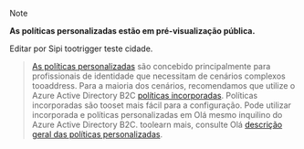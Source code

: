 > [!NOTE]
> **As políticas personalizadas estão em pré-visualização pública.**

Editar por Sipi tootrigger teste cidade.

> [As políticas personalizadas](..\articles\active-directory-b2c\active-directory-b2c-overview-custom.md#custom-policies) são concebido principalmente para profissionais de identidade que necessitam de cenários complexos tooaddress. Para a maioria dos cenários, recomendamos que utilize o Azure Active Directory B2C [políticas incorporadas](..\articles\active-directory-b2c\active-directory-b2c-overview-custom.md). Políticas incorporadas são tooset mais fácil para a configuração. Pode utilizar incorporada e políticas personalizadas em Olá mesmo inquilino do Azure Active Directory B2C. toolearn mais, consulte Olá [descrição geral das políticas personalizadas](..\articles\active-directory-b2c\active-directory-b2c-overview-custom.md).

